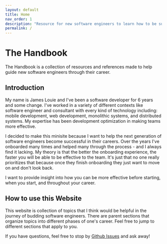 ```yaml
---
layout: default
title: Home
nav_order: 1
description: "Resource for new software engineers to learn how to be successful in the workplace"
permalink: /
---
```


# The Handbook

The Handbook is a collection of resources and references made to help guide new software engineers through their career.

## Introduction

My name is James Louie and I've been a software developer for 6 years and some change. I've worked in a variety of different contexts like software engineer and consultant with every kind of technology including: mobile development, web development, monolithic systems, and distributed systems. My expertise has been development optimization in making teams more effective.

I decided to make this minisite because I want to help the next generation of software engineers become successful in their careers. Over the years I've onboarded many times and helped many through the process - and I always find it lacking. My theory is that the better the onboarding experience, the faster you will be able to be effective to the team. It's just that no one really prioritizes that because once they finish onboarding they just want to move on and don't look back.

I want to provide insight into how you can be more effective before starting, when you start, and throughout your career.

## How to use this Website

This website is collection of topics that I think would be helpful in the journey of budding software engineers. There are parent sections that organize topics into different phases of one's career. Feel free to jump to different sections that apply to you.

If you have questions, feel free to stop by [Github Issues](https://github.com/JamesLouie/handbook-pages/issues) and ask away!

